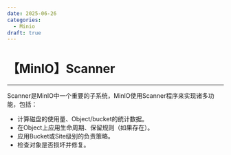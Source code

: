 ```yaml
---
date: 2025-06-26
categories:
  - Minio
draft: true
---
```


# 【MinIO】Scanner
---

Scanner是MinIO中一个重要的子系统，MinIO使用Scanner程序来实现诸多功能，包括：

- 计算磁盘的使用量、Object/bucket的统计数据。
- 在Object上应用生命周期、保留规则（如果存在）。
- 应用Bucket或Site级别的负责策略。
- 检查对象是否损坏并修复。

<!--more-->